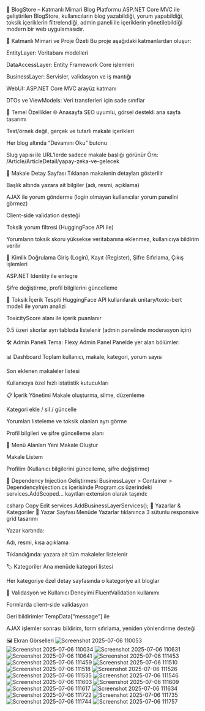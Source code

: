 📰 BlogStore – Katmanlı Mimari Blog Platformu
ASP.NET Core MVC ile geliştirilen BlogStore, kullanıcıların blog yazabildiği, yorum yapabildiği, toksik içeriklerin filtrelendiği, admin paneli ile içeriklerin yönetilebildiği modern bir web uygulamasıdır.

📌 Katmanlı Mimari ve Proje Özeti
Bu proje aşağıdaki katmanlardan oluşur:

EntityLayer: Veritabanı modelleri

DataAccessLayer: Entity Framework Core işlemleri

BusinessLayer: Servisler, validasyon ve iş mantığı

WebUI: ASP.NET Core MVC arayüz katmanı

DTOs ve ViewModels: Veri transferleri için sade sınıflar

🚀 Temel Özellikler
🌐 Anasayfa
SEO uyumlu, görsel destekli ana sayfa tasarımı

Test/örnek değil, gerçek ve tutarlı makale içerikleri

Her blog altında “Devamını Oku” butonu

Slug yapısı ile URL’lerde sadece makale başlığı görünür
Örn: /Article/ArticleDetail/yapay-zeka-ve-gelecek

📄 Makale Detay Sayfası
Tıklanan makalenin detayları gösterilir

Başlık altında yazara ait bilgiler (adı, resmi, açıklama)

AJAX ile yorum gönderme (login olmayan kullanıcılar yorum panelini görmez)

Client-side validation desteği

Toksik yorum filtresi (HuggingFace API ile)

Yorumların toksik skoru yüksekse veritabanına eklenmez, kullanıcıya bildirim verilir

🔐 Kimlik Doğrulama
Giriş (Login), Kayıt (Register), Şifre Sıfırlama, Çıkış işlemleri

ASP.NET Identity ile entegre

Şifre değiştirme, profil bilgilerini güncelleme

🧠 Toksik İçerik Tespiti
HuggingFace API kullanılarak unitary/toxic-bert modeli ile yorum analizi

ToxicityScore alanı ile içerik puanlanır

0.5 üzeri skorlar ayrı tabloda listelenir (admin panelinde moderasyon için)

🛠️ Admin Paneli
Tema: Flexy Admin Panel
Panelde yer alan bölümler:

📊 Dashboard
Toplam kullanıcı, makale, kategori, yorum sayısı

Son eklenen makaleler listesi

Kullanıcıya özel hızlı istatistik kutucukları

📋 İçerik Yönetimi
Makale oluşturma, silme, düzenleme

Kategori ekle / sil / güncelle

Yorumları listeleme ve toksik olanları ayrı görme

Profil bilgileri ve şifre güncelleme alanı

🧩 Menü Alanları
Yeni Makale Oluştur

Makale Listem

Profilim (Kullanıcı bilgilerini güncelleme, şifre değiştirme)

🧠 Dependency Injection Geliştirmesi
BusinessLayer > Container > DependencyInjection.cs içerisinde
Program.cs üzerindeki services.AddScoped... kayıtları extension olarak taşındı:

csharp
Copy
Edit
services.AddBusinessLayerServices();
👥 Yazarlar & Kategoriler
👤 Yazar Sayfası
Menüde Yazarlar tıklanınca 3 sütunlu responsive grid tasarımı

Yazar kartında:

Adı, resmi, kısa açıklama

Tıklandığında: yazara ait tüm makaleler listelenir

🏷️ Kategoriler
Ana menüde kategori listesi

Her kategoriye özel detay sayfasında o kategoriye ait bloglar

🧪 Validasyon ve Kullanıcı Deneyimi
FluentValidation kullanımı

Formlarda client-side validasyon

Geri bildirimler TempData["message"] ile

AJAX işlemler sonrası bildirim, form sıfırlama, yeniden yönlendirme desteği

🖼️ Ekran Görselleri 
![Screenshot 2025-07-06 110053](https://github.com/user-attachments/assets/ded68c43-47ed-4617-ab37-e6d1e7bd2217)
![Screenshot 2025-07-06 110034](https://github.com/user-attachments/assets/f78a4a4b-897e-4d6d-8406-c20199451f7c)
![Screenshot 2025-07-06 110631](https://github.com/user-attachments/assets/e2dfe3fb-7c3e-4000-bfa7-3b27c0c0490b)
![Screenshot 2025-07-06 110641](https://github.com/user-attachments/assets/6867f626-6eb6-41d0-859b-37ff11945b71)
![Screenshot 2025-07-06 111453](https://github.com/user-attachments/assets/5c55743c-205c-4c5c-b1d3-7df3a0334ca8)
![Screenshot 2025-07-06 111459](https://github.com/user-attachments/assets/424d5cfd-d1b6-48e4-b009-88fc1a607460)
![Screenshot 2025-07-06 111510](https://github.com/user-attachments/assets/4dada259-9b40-424b-8fdf-e9fc3444121e)
![Screenshot 2025-07-06 111518](https://github.com/user-attachments/assets/02deb7c8-a677-4359-a723-677f99b5c0c0)
![Screenshot 2025-07-06 111526](https://github.com/user-attachments/assets/6f870631-17e2-48d5-8cc7-b4a41ec85694)
![Screenshot 2025-07-06 111535](https://github.com/user-attachments/assets/56f13fc9-4e52-4058-a57c-28d53d3f9754)
![Screenshot 2025-07-06 111546](https://github.com/user-attachments/assets/38f6cfe4-1ac9-4b5d-8391-d20c1511b303)
![Screenshot 2025-07-06 111603](https://github.com/user-attachments/assets/ff68e9ab-772a-423d-b0bb-4490e0ec3030)
![Screenshot 2025-07-06 111609](https://github.com/user-attachments/assets/bc14a1df-5a63-4b0d-b2de-a712efdfc609)
![Screenshot 2025-07-06 111617](https://github.com/user-attachments/assets/65e6087e-96e8-4806-b180-5b0ecfb54d01)
![Screenshot 2025-07-06 111634](https://github.com/user-attachments/assets/a11dc4ab-6c42-46d0-9b3e-797e9af6cb97)
![Screenshot 2025-07-06 111722](https://github.com/user-attachments/assets/134f365b-27a3-4e56-9dbd-20c51545d074)
![Screenshot 2025-07-06 111735](https://github.com/user-attachments/assets/4fe1c241-b908-401c-aa4b-6b7bc2b1522c)
![Screenshot 2025-07-06 111744](https://github.com/user-attachments/assets/08d5bde7-ddaa-4f54-8005-8ca39276c76f)
![Screenshot 2025-07-06 111757](https://github.com/user-attachments/assets/9a554b44-3041-43c0-82bf-5575621ba33f)

